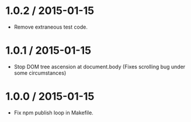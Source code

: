 
1.0.2 / 2015-01-15
==================

  * Remove extraneous test code.

1.0.1 / 2015-01-15
==================

  * Stop DOM tree ascension at document.body (Fixes scrolling bug under some circumstances)

1.0.0 / 2015-01-15
==================

  * Fix npm publish loop in Makefile.
